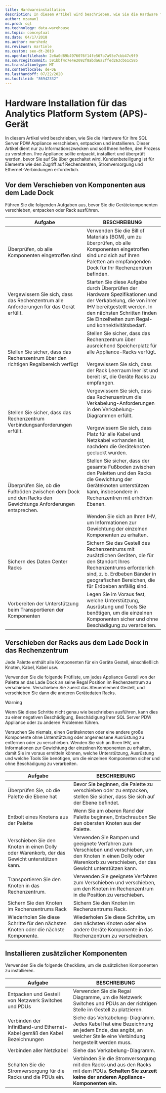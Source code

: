```yaml
---
title: Hardwareinstallation
description: In diesem Artikel wird beschrieben, wie Sie die Hardware für Ihre SQL Server PDW Appliance verschieben, entpacken und installieren. Dieser Artikel dient nur zu Informationszwecken und soll Ihnen helfen, den Prozess zu verstehen. Ihre Appliance sollte entpackt, installiert und überprüft werden, bevor Sie auf Sie über geschaltet wird. Kundenbeteiligung ist für Elemente wie den Zugriff auf Rechenzentren, Stromversorgung und Ethernet-Verbindungen erforderlich.
author: mzaman1
ms.prod: sql
ms.technology: data-warehouse
ms.topic: conceptual
ms.date: 04/17/2018
ms.author: murshedz
ms.reviewer: martinle
ms.custom: seo-dt-2019
ms.openlocfilehash: 2e6a0d89b4976076f14fe567b7a95e7cbb47c9f9
ms.sourcegitcommit: 591bbf4c7e4e2092f8abda6a2ffed263cb61c585
ms.translationtype: MT
ms.contentlocale: de-DE
ms.lasthandoff: 07/22/2020
ms.locfileid: "86942332"
---
```

# <a name="hardware-installation-for-analytics-platform-system-aps-appliance"></a>Hardware Installation für das Analytics Platform System (APS)-Gerät
In diesem Artikel wird beschrieben, wie Sie die Hardware für Ihre SQL Server PDW Appliance verschieben, entpacken und installieren. Dieser Artikel dient nur zu Informationszwecken und soll Ihnen helfen, den Prozess zu verstehen. Ihre Appliance sollte entpackt, installiert und überprüft werden, bevor Sie auf Sie über geschaltet wird. Kundenbeteiligung ist für Elemente wie den Zugriff auf Rechenzentren, Stromversorgung und Ethernet-Verbindungen erforderlich.  
  
## <a name="before-you-move-any-components-from-the-loading-dock"></a><a name="BeforeMoving"></a>Vor dem Verschieben von Komponenten aus dem Lade Dock  
Führen Sie die folgenden Aufgaben aus, bevor Sie die Gerätekomponenten verschieben, entpacken oder Rack ausführen.  
  
|Aufgabe|BESCHREIBUNG|  
|--------|---------------|  
|Überprüfen, ob alle Komponenten eingetroffen sind|Verwenden Sie die Bill of Materials (BOM), um zu überprüfen, ob alle Komponenten eingetroffen sind und sich auf Ihren Paletten am empfangenden Dock für Ihr Rechenzentrum befinden.|  
|Vergewissern Sie sich, dass das Rechenzentrum alle Anforderungen für das Gerät erfüllt.|Starten Sie diese Aufgabe durch Überprüfen der Hardware Spezifikationen und der Verkabelung, die von ihrer IHV bereitgestellt werden. In den nächsten Schritten finden Sie Einzelheiten zum Regal-und konnektivitätsbedarf.|  
|Stellen Sie sicher, dass das Rechenzentrum über den richtigen Regalbereich verfügt|Stellen Sie sicher, dass das Rechenzentrum über ausreichend Speicherplatz für alle Appliance-Racks verfügt.<br /><br />Vergewissern Sie sich, dass der Rack Leerraum leer ist und bereit ist, die Geräte Racks zu empfangen.|  
|Stellen Sie sicher, dass das Rechenzentrum Verbindungsanforderungen erfüllt.|Vergewissern Sie sich, dass das Rechenzentrum die Verkabelung-Anforderungen in den Verkabelung-Diagrammen erfüllt.<br /><br />Vergewissern Sie sich, dass Platz für alle Kabel und Netzkabel vorhanden ist, nachdem die Geräteknoten gecluckt wurden.|  
|Überprüfen Sie, ob die Fußböden zwischen dem Dock und den Racks den Gewichtungs Anforderungen entsprechen.|Stellen Sie sicher, dass der gesamte Fußboden zwischen den Paletten und den Racks die Gewichtung der Geräteknoten unterstützen kann, insbesondere in Rechenzentren mit erhöhten Ebenen.<br /><br />Wenden Sie sich an Ihren IHV, um Informationen zur Gewichtung der einzelnen Komponenten zu erhalten.|  
|Sichern des Daten Center Racks|Sichern Sie das Gestell des Rechenzentrums mit zusätzlichen Geräten, die für den Standort Ihres Rechenzentrums erforderlich sind, z. b. Erdbeben Bänder in geografischen Bereichen, die für Erdbeben anfällig sind.|  
|Vorbereiten der Unterstützung beim Transportieren der Komponenten|Legen Sie im Voraus fest, welche Unterstützung, Ausrüstung und Tools Sie benötigen, um die einzelnen Komponenten sicher und ohne Beschädigung zu verarbeiten.|  
  
## <a name="move-the-racks-from-the-loading-dock-into-the-data-center"></a><a name="Moving"></a>Verschieben der Racks aus dem Lade Dock in das Rechenzentrum  
Jede Palette enthält alle Komponenten für ein Geräte Gestell, einschließlich Knoten, Kabel, Kabel usw.  
  
Verwenden Sie die folgende Prüfliste, um jedes Appliance Gestell von der Palette an das Lade Dock an seine Regal Position im Rechenzentrum zu verschieben. Verschieben Sie zuerst das Steuerelement Gestell, und verschieben Sie dann die anderen Gerätedaten Racks.  
  
> [!WARNING]  
> Wenn Sie diese Schritte nicht genau wie beschrieben ausführen, kann dies zu einer negativen Beschädigung, Beschädigung Ihrer SQL Server PDW Appliance oder zu anderen Problemen führen.  
>   
> Versuchen Sie niemals, einen Geräteknoten oder eine andere große Komponente ohne Unterstützung oder angemessene Ausrüstung zu entfernen oder zu verschieben. Wenden Sie sich an Ihren IHV, um Informationen zur Gewichtung der einzelnen Komponenten zu erhalten, damit Sie im voraus ermitteln können, welche Unterstützung, Ausrüstung und welche Tools Sie benötigen, um die einzelnen Komponenten sicher und ohne Beschädigung zu verarbeiten.  
  
|Aufgabe|BESCHREIBUNG|  
|--------|---------------|  
|Überprüfen Sie, ob die Palette die Ebene hat|Bevor Sie beginnen, die Palette zu verschieben oder zu entpacken, stellen Sie sicher, dass Sie sich auf der Ebene befindet.|  
|Entbolt eines Knotens aus der Palette|Wenn Sie am oberen Rand der Palette beginnen, Entschrauben Sie den obersten Knoten aus der Palette.|  
|Verschieben Sie den Knoten in einen Dolly oder Warenkorb, der das Gewicht unterstützen kann.|Verwenden Sie Rampen und geeignete Verfahren zum Verschieben und verschieben, um den Knoten in einen Dolly oder Warenkorb zu verschieben, der das Gewicht unterstützen kann.|  
|Transportieren Sie den Knoten in das Rechenzentrum.|Verwenden Sie geeignete Verfahren zum Verschieben und verschieben, um den Knoten im Rechenzentrum in die Position zu verschieben.|  
|Sichern Sie den Knoten im Rechenzentrums Rack|Sichern Sie den Knoten im Rechenzentrums Rack.|  
|Wiederholen Sie diese Schritte für den nächsten Knoten oder die nächste Komponente.|Wiederholen Sie diese Schritte, um den nächsten Knoten oder eine andere Geräte Komponente in das Rechenzentrum zu verschieben.|  
  
## <a name="install-additional-components"></a><a name="AfterMoving"></a>Installieren zusätzlicher Komponenten  
Verwenden Sie die folgende Checkliste, um die zusätzlichen Komponenten zu installieren.  
  
|Aufgabe|BESCHREIBUNG|
|--------|---------------|
|Entpacken und Gestell von Netzwerk Switches und PDUs|Verwenden Sie die Regal Diagramme, um die Netzwerk Switches und PDUs an der richtigen Stelle im Gestell zu platzieren.|
|Verbinden der InfiniBand-und Ethernet-Kabel gemäß den Kabel Bezeichnungen|Siehe das Verkabelung-Diagramm. Jedes Kabel hat eine Bezeichnung an jedem Ende, das angibt, an welcher Stelle eine Verbindung hergestellt werden muss.|
|Verbinden aller Netzkabel|Siehe das Verkabelung-Diagramm.|
|Schalten Sie die Stromversorgung für die Racks und die PDUs ein.|Verbinden Sie die Stromversorgung mit den Racks und aus den Racks mit dem PDUs. **Schalten Sie zurzeit keine der anderen Appliance-Komponenten ein.**|
  
<!-- MISSING LINKS ## See Also  
[Common Metadata Query Examples &#40;SQL Server PDW&#41;](../sqlpdw/common-metadata-query-examples-sql-server-pdw.md)  -->  
  
